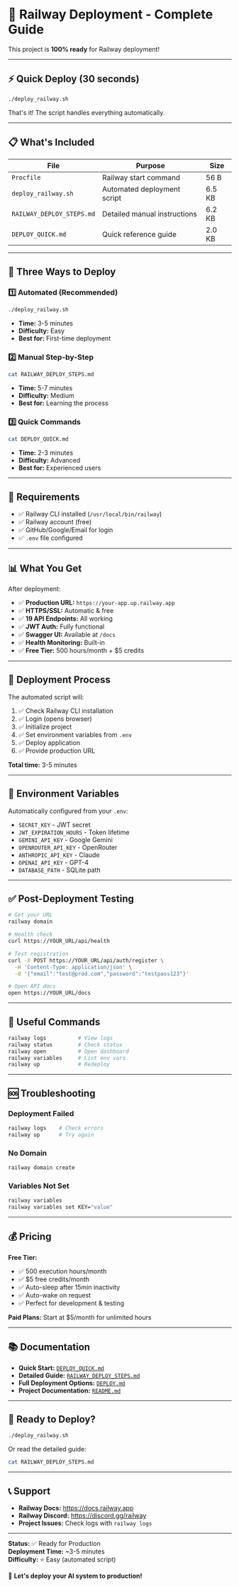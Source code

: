 # 🚀 Railway Deployment - Complete Guide

This project is **100% ready** for Railway deployment!

---

## ⚡ Quick Deploy (30 seconds)

```bash
./deploy_railway.sh
```

That's it! The script handles everything automatically.

---

## 📋 What's Included

| File | Purpose | Size |
|------|---------|------|
| `Procfile` | Railway start command | 56 B |
| `deploy_railway.sh` | Automated deployment script | 6.5 KB |
| `RAILWAY_DEPLOY_STEPS.md` | Detailed manual instructions | 6.2 KB |
| `DEPLOY_QUICK.md` | Quick reference guide | 2.0 KB |

---

## 🎯 Three Ways to Deploy

### 1️⃣ Automated (Recommended)
```bash
./deploy_railway.sh
```
- **Time:** 3-5 minutes
- **Difficulty:** Easy
- **Best for:** First-time deployment

### 2️⃣ Manual Step-by-Step
```bash
cat RAILWAY_DEPLOY_STEPS.md
```
- **Time:** 5-7 minutes  
- **Difficulty:** Medium
- **Best for:** Learning the process

### 3️⃣ Quick Commands
```bash
cat DEPLOY_QUICK.md
```
- **Time:** 2-3 minutes
- **Difficulty:** Advanced
- **Best for:** Experienced users

---

## 🔧 Requirements

- ✅ Railway CLI installed (`/usr/local/bin/railway`)
- ✅ Railway account (free)
- ✅ GitHub/Google/Email for login
- ✅ `.env` file configured

---

## 📊 What You Get

After deployment:

- ✅ **Production URL:** `https://your-app.up.railway.app`
- ✅ **HTTPS/SSL:** Automatic & free
- ✅ **19 API Endpoints:** All working
- ✅ **JWT Auth:** Fully functional
- ✅ **Swagger UI:** Available at `/docs`
- ✅ **Health Monitoring:** Built-in
- ✅ **Free Tier:** 500 hours/month + $5 credits

---

## 🚀 Deployment Process

The automated script will:

1. ✅ Check Railway CLI installation
2. ✅ Login (opens browser)
3. ✅ Initialize project
4. ✅ Set environment variables from `.env`
5. ✅ Deploy application
6. ✅ Provide production URL

**Total time:** 3-5 minutes

---

## 🔐 Environment Variables

Automatically configured from your `.env`:

- `SECRET_KEY` - JWT secret
- `JWT_EXPIRATION_HOURS` - Token lifetime
- `GEMINI_API_KEY` - Google Gemini
- `OPENROUTER_API_KEY` - OpenRouter
- `ANTHROPIC_API_KEY` - Claude
- `OPENAI_API_KEY` - GPT-4
- `DATABASE_PATH` - SQLite path

---

## ✅ Post-Deployment Testing

```bash
# Get your URL
railway domain

# Health check
curl https://YOUR_URL/api/health

# Test registration
curl -X POST https://YOUR_URL/api/auth/register \
  -H 'Content-Type: application/json' \
  -d '{"email":"test@prod.com","password":"testpass123"}'

# Open API docs
open https://YOUR_URL/docs
```

---

## 🔧 Useful Commands

```bash
railway logs          # View logs
railway status        # Check status
railway open          # Open dashboard
railway variables     # List env vars
railway up            # Redeploy
```

---

## 🆘 Troubleshooting

### Deployment Failed
```bash
railway logs    # Check errors
railway up      # Try again
```

### No Domain
```bash
railway domain create
```

### Variables Not Set
```bash
railway variables
railway variables set KEY="value"
```

---

## 💰 Pricing

**Free Tier:**
- ✅ 500 execution hours/month
- ✅ $5 free credits/month
- ✅ Auto-sleep after 15min inactivity
- ✅ Auto-wake on request
- ✅ Perfect for development & testing

**Paid Plans:** Start at $5/month for unlimited hours

---

## 📚 Documentation

- **Quick Start:** [`DEPLOY_QUICK.md`](DEPLOY_QUICK.md)
- **Detailed Guide:** [`RAILWAY_DEPLOY_STEPS.md`](RAILWAY_DEPLOY_STEPS.md)
- **Full Deployment Options:** [`DEPLOY.md`](DEPLOY.md)
- **Project Documentation:** [`README.md`](README.md)

---

## 🎉 Ready to Deploy?

```bash
./deploy_railway.sh
```

Or read the detailed guide:

```bash
cat RAILWAY_DEPLOY_STEPS.md
```

---

## 📞 Support

- **Railway Docs:** https://docs.railway.app
- **Railway Discord:** https://discord.gg/railway
- **Project Issues:** Check logs with `railway logs`

---

**Status:** ✅ Ready for Production  
**Deployment Time:** ~3-5 minutes  
**Difficulty:** ⭐ Easy (automated script)

🚀 **Let's deploy your AI system to production!**
